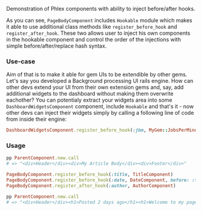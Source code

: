 Demonstration of Phlex components with ability to inject before/after hooks.

As you can see, `PageBodyComponent` includes `Hookable` module which makes it
able to use additional class methods like `register_before_hook` and 
`register_after_hook`. These two allows user to inject his own components
in the hookable component and control the order of the injections with
simple before/after/replace hash syntax.

### Use-case

Aim of that is to make it able for gem UIs to be extendible by other gems.
Let's say you developed a Background processing UI rails engine. How can
other devs extend your UI from their own extension gems and, say, add additional
widgets to the dashboard without making them overwrite eachother? You can
potentialy extract your widgets area into some `DashboardWidgetsComponent` 
component, include `Hookable` and that's it - now other devs can inject their
widgets simply by calling a following line of code from inside their engine:

```ruby
DashboardWidgetsComponent.register_before_hook(:jbm, MyGem::JobsPerMinuteWidgetComponent)
```

### Usage

```ruby
pp ParentComponent.new.call
# => "<div>Header</div><div>My Article Body</div><div>Footer</div>"

PageBodyComponent.register_before_hook(:title, TitleComponent)
PageBodyComponent.register_before_hook(:date, DateComponent, before: :title)
PageBodyComponent.register_after_hook(:author, AuthorComponent)

pp ParentComponent.new.call
# => "<div>Header</div><h1>Posted 2 days ago</h1><h1>Welcome to my page</h1><div>My Article Body</div><small>by mbajur</small><div>Footer</div>"
```
